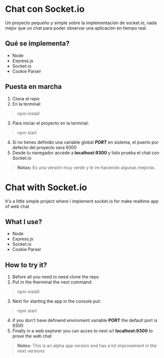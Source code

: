 # Chat con Socket.io

Un proyecto pequeño y simple sobre la implementación de socket.io, nada mejor que un chat para poder observar una aplicación en tiempo real.

## Qué se implementa?

- Node
- Express.js
- Socket.io
- Cookie Parser

## Puesta en marcha

1. Clona el repo
2. En la terminal:

> npm install

3. Para iniciar el proyecto en la terminal:

> npm start

4. Si no tienes definido una variable global  ***PORT*** en sistema, el puerto por defecto del proyecto sera 9300
5. Desde tu navegador accede a **localhost:9300** y listo prueba el chat con Socket.io

> **Notas:** Es una versión muy verde y le ire haciendo algunas mejoras.

# Chat with Socket.io

It's a little simple project where I implement socket.io for make realtime app of web chat 
## What I use?

- Node
- Express.js
- Socket.io
- Cookie Parser

## How to try it?

1. Before all you need to need clone the repo
2. Put in the therminal the next command:
> npm install
3. Next for starting the app in the console put:
> npm start
4. if you don't have definend enviroment variable **PORT** the default port is 9300
5. Finally in a web explorer you can acces to next url **localhost:9300** to prove the web chat

> **Notes:** This is an alpha app version and has a lot improvement in the next versions